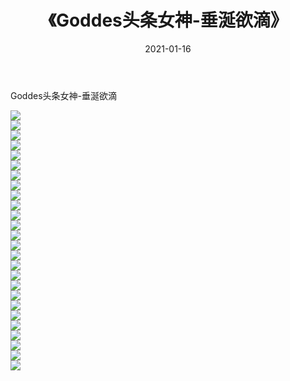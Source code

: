 ﻿---
layout: post
title:  《Goddes头条女神-垂涎欲滴》
date:   2021-01-16
img: http://img.660000.xyz/Sharelink/网络美图/2021/Goddes头条女神-垂涎欲滴/000.jpg
categories: [美女, 清纯, 唯美]
---

Goddes头条女神-垂涎欲滴

  ![](http://img.660000.xyz/Sharelink/网络美图/2021/Goddes头条女神-垂涎欲滴/001.jpg) <br> ![](http://img.660000.xyz/Sharelink/网络美图/2021/Goddes头条女神-垂涎欲滴/002.jpg) <br> ![](http://img.660000.xyz/Sharelink/网络美图/2021/Goddes头条女神-垂涎欲滴/003.jpg) <br> ![](http://img.660000.xyz/Sharelink/网络美图/2021/Goddes头条女神-垂涎欲滴/004.jpg) <br> ![](http://img.660000.xyz/Sharelink/网络美图/2021/Goddes头条女神-垂涎欲滴/005.jpg) <br> ![](http://img.660000.xyz/Sharelink/网络美图/2021/Goddes头条女神-垂涎欲滴/006.jpg) <br> ![](http://img.660000.xyz/Sharelink/网络美图/2021/Goddes头条女神-垂涎欲滴/007.jpg) <br> ![](http://img.660000.xyz/Sharelink/网络美图/2021/Goddes头条女神-垂涎欲滴/008.jpg) <br> ![](http://img.660000.xyz/Sharelink/网络美图/2021/Goddes头条女神-垂涎欲滴/009.jpg) <br> ![](http://img.660000.xyz/Sharelink/网络美图/2021/Goddes头条女神-垂涎欲滴/010.jpg) <br> ![](http://img.660000.xyz/Sharelink/网络美图/2021/Goddes头条女神-垂涎欲滴/011.jpg) <br> ![](http://img.660000.xyz/Sharelink/网络美图/2021/Goddes头条女神-垂涎欲滴/012.jpg) <br> ![](http://img.660000.xyz/Sharelink/网络美图/2021/Goddes头条女神-垂涎欲滴/013.jpg) <br> ![](http://img.660000.xyz/Sharelink/网络美图/2021/Goddes头条女神-垂涎欲滴/014.jpg) <br> ![](http://img.660000.xyz/Sharelink/网络美图/2021/Goddes头条女神-垂涎欲滴/015.jpg) <br> ![](http://img.660000.xyz/Sharelink/网络美图/2021/Goddes头条女神-垂涎欲滴/016.jpg) <br> ![](http://img.660000.xyz/Sharelink/网络美图/2021/Goddes头条女神-垂涎欲滴/017.jpg) <br> ![](http://img.660000.xyz/Sharelink/网络美图/2021/Goddes头条女神-垂涎欲滴/018.jpg) <br> ![](http://img.660000.xyz/Sharelink/网络美图/2021/Goddes头条女神-垂涎欲滴/019.jpg) <br> ![](http://img.660000.xyz/Sharelink/网络美图/2021/Goddes头条女神-垂涎欲滴/020.jpg) <br> ![](http://img.660000.xyz/Sharelink/网络美图/2021/Goddes头条女神-垂涎欲滴/021.jpg) <br> ![](http://img.660000.xyz/Sharelink/网络美图/2021/Goddes头条女神-垂涎欲滴/022.jpg) <br> ![](http://img.660000.xyz/Sharelink/网络美图/2021/Goddes头条女神-垂涎欲滴/023.jpg) <br> ![](http://img.660000.xyz/Sharelink/网络美图/2021/Goddes头条女神-垂涎欲滴/024.jpg) <br> ![](http://img.660000.xyz/Sharelink/网络美图/2021/Goddes头条女神-垂涎欲滴/025.jpg) <br> ![](http://img.660000.xyz/Sharelink/网络美图/2021/Goddes头条女神-垂涎欲滴/026.jpg) <br>